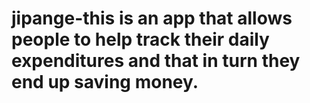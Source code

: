 # jipange-this is an app that allows people to help track their daily expenditures and that in turn they end up saving money.
